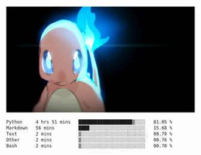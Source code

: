 [gif]: https://raw.githubusercontent.com/uysalserkan/uysalserkan/master/charmander-2.gif

![gif]

<!--
<div align="center">
<p>Profile Visitor Counter</p>
<img src="https://profile-counter.glitch.me/uysalserkan/count.svg" alt="hit counter" align="center">
</div>
-->
<!--START_SECTION:waka-->
```text
Python     4 hrs 51 mins   ████████████████████▒░░░░   81.05 % 
Markdown   56 mins         ████░░░░░░░░░░░░░░░░░░░░░   15.68 % 
Text       2 mins          ▒░░░░░░░░░░░░░░░░░░░░░░░░   00.79 % 
Other      2 mins          ▒░░░░░░░░░░░░░░░░░░░░░░░░   00.76 % 
Bash       2 mins          ▒░░░░░░░░░░░░░░░░░░░░░░░░   00.70 % 
```
<!--END_SECTION:waka-->

